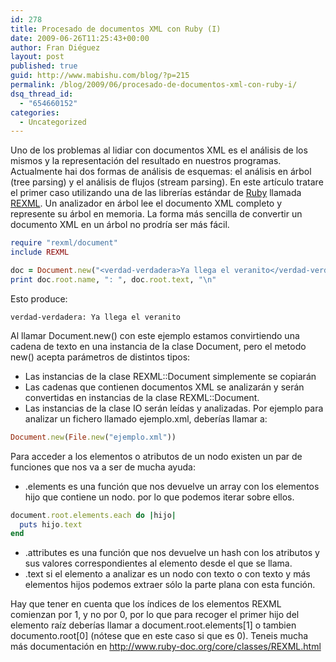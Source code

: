 ```yaml
---
id: 278
title: Procesado de documentos XML con Ruby (I)
date: 2009-06-26T11:25:43+00:00
author: Fran Diéguez
layout: post
published: true
guid: http://www.mabishu.com/blog/?p=215
permalink: /blog/2009/06/procesado-de-documentos-xml-con-ruby-i/
dsq_thread_id:
  - "654660152"
categories:
  - Uncategorized
---
```

Uno de los problemas al lidiar con documentos XML es el análisis de los
mismos y la representación del resultado en nuestros programas.
Actualmente hai dos formas de análisis de esquemas: el análisis en árbol
(tree parsing) y el análisis de flujos (stream parsing). En este
artículo tratare el primer caso utilizando una de las librerías
estándar de [Ruby](http://www.ruby-lang.org/es/) llamada
[REXML](http://www.germane-software.com/software/rexml/). Un analizador
en árbol lee el documento XML completo y represente su árbol en memoria.
La forma más sencilla de convertir un documento XML en un árbol no
prodría ser más fácil.

```ruby
require "rexml/document"
include REXML

doc = Document.new("<verdad-verdadera>Ya llega el veranito</verdad-verdadera>")
print doc.root.name, ": ", doc.root.text, "\n"
```

Esto produce:

```
verdad-verdadera: Ya llega el veranito
```

Al llamar Document.new() con este ejemplo estamos convirtiendo una
cadena de texto en una instancia de la clase Document, pero el metodo
new() acepta parámetros de distintos tipos:

  - Las instancias de la clase REXML::Document simplemente se copiarán
  - Las cadenas que contienen documentos XML se analizarán y serán
    convertidas en instancias de la clase REXML::Document.
  - Las instancias de la clase IO serán leídas y analizadas. Por ejemplo
    para analizar un fichero llamado ejemplo.xml, deberías llamar a:

```ruby
Document.new(File.new("ejemplo.xml"))
```

Para acceder a los elementos o atributos de un nodo existen un par de
funciones que nos va a ser de mucha ayuda:

- .elements es una función que nos devuelve un array con los elementos
  hijo que contiene un nodo. por lo que podemos iterar sobre ellos.

```ruby
document.root.elements.each do |hijo|
  puts hijo.text
end
```

- .attributes es una función que nos devuelve un hash con los
  atributos y sus valores correspondientes al elemento desde el que se
  llama.
- .text si el elemento a analizar es un nodo con texto o con texto y
  más elementos hijos podemos extraer sólo la parte plana con esta
  función.

Hay que tener en cuenta que los índices de los elementos REXML comienzan
por 1, y no por 0, por lo que para recoger el primer hijo del elemento
raíz deberías llamar a document.root.elements\[1\] o tambien
documento.root\[0\] (nótese que en este caso si que es 0). Teneis mucha
más documentación en <http://www.ruby-doc.org/core/classes/REXML.html>
